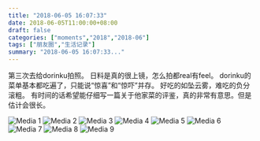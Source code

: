 ```yaml
---
title: "2018-06-05 16:07:33"
date: 2018-06-05T11:00:00+08:00
draft: false
categories: ["moments","2018","2018-06"]
tags: ["朋友圈","生活记录"]
summary: "2018-06-05 16:07:33..."
---
```


第三次去给dorinku拍照。
日料是真的很上镜，怎么拍都real有feel。
dorinku的菜单基本都吃遍了，只能说“惊喜”和“惊吓”并存。
好吃的如坠云雾，难吃的负分滚粗。
有时间的话希望能仔细写一篇关于他家菜的评鉴，真的非常有意思。但是估计会很长。

![Media 1](/Moments/photos/2018-06-05/201806051607330.jpg)
![Media 2](/Moments/photos/2018-06-05/201806051607331.jpg)
![Media 3](/Moments/photos/2018-06-05/201806051607332.jpg)
![Media 4](/Moments/photos/2018-06-05/201806051607333.jpg)
![Media 5](/Moments/photos/2018-06-05/201806051607334.jpg)
![Media 6](/Moments/photos/2018-06-05/201806051607335.jpg)
![Media 7](/Moments/photos/2018-06-05/201806051607336.jpg)
![Media 8](/Moments/photos/2018-06-05/201806051607337.jpg)
![Media 9](/Moments/photos/2018-06-05/201806051607338.jpg)

